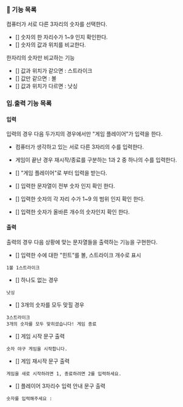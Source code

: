 ### 🚀 기능 목록

컴퓨터가 서로 다른 3자리의 숫자를 선택한다.

- [] 숫자의 한 자리수가 1~9 인지 확인한다.
- [] 숫자의 값과 위치를 비교한다.

한자리의 숫자만 비교하는 기능

- [] 값과 위치가 같으면 : 스트라이크
- [] 값만 같으면  : 볼
- [] 값과 위치가 다르면 : 낫싱







### 입.출력 기능 목록

#### 입력

 입력의 경우 다음 두가지의 경우에서만 "게임 플레이어"가 입력을 한다.

-  컴퓨터가 생각하고 있는 서로 다른 3자리의 수를 입력한다.

- 게임이 끝난 경우 재시작/종료를 구분하는 1과 2 중 하나의 수를 입력한다.

- [] "게임 플레이어"로 부터 입력을 받는다.
- [] 입력한 문자열이 전부 숫자 인지 확인 한다.
- [] 입력한 숫자의 각 자리 수가 1~9 의 범위 인지 확인 한다.
- [] 입력한 숫자가 올바른 개수의 숫자인지 확인 한다.

#### 출력

 출력의 경우 다음 상황에 맞는 문자열들을 출력하는 기능을 구현한다.

- [] 입력한 수에 대한 "힌트"를 볼, 스트라이크 개수로 표시

```
1볼 1스트라이크
```

- [] 하나도 없는 경우

```
낫싱
```

- [] 3개의 숫자를 모두 맞힐 경우

```
3스트라이크
3개의 숫자를 모두 맞히셨습니다! 게임 종료
```

- [] 게임 시작 문구 출력

```
숫자 야구 게임을 시작합니다.
``` 

- [] 게임 재시작 문구 출력
```
게임을 새로 시작하려면 1, 종료하려면 2를 입력하세요.
``` 

- [] 플레이어 3자리수 입력 안내 문구 출력
```
숫자를 입력해주세요 :
```
